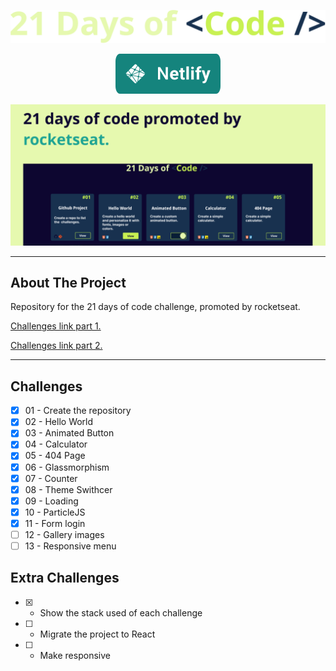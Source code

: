 <div align="center">

![](/src/assets/images/21-days-of-code.svg)

[<img src="src/assets/images/deploy.svg">](https://xandowski-21-days-of-code.netlify.app/)

</div>

![](/src/assets/images/capa.png)

<hr/>

## About The Project

Repository for the 21 days of code challenge, promoted by rocketseat.

<p>

[Challenges link part 1.](https://www.instagram.com/p/ChTBg1BpLGU/)

[Challenges link part 2.](https://www.instagram.com/p/ChkahuNOLvF/)

</p>

<hr/>

## Challenges

- [x] 01 - Create the repository
- [x] 02 - Hello World
- [x] 03 - Animated Button
- [x] 04 - Calculator
- [x] 05 - 404 Page
- [x] 06 - Glassmorphism
- [x] 07 - Counter
- [x] 08 - Theme Swithcer
- [x] 09 - Loading
- [x] 10 - ParticleJS
- [x] 11 - Form login
- [ ] 12 - Gallery images
- [ ] 13 - Responsive menu

## Extra Challenges

- [x] - Show the stack used of each challenge
- [ ] - Migrate the project to React
- [ ] - Make responsive
